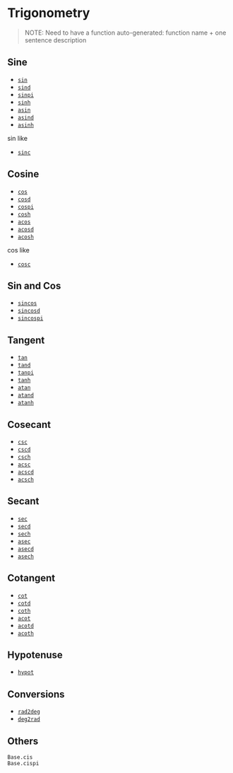 # Trigonometry
> NOTE: Need to have a function auto-generated:
>   function name + one sentence description

## Sine
- [`sin`](@ref)
- [`sind`](@ref)
- [`sinpi`](@ref)
- [`sinh`](@ref)
- [`asin`](@ref)
- [`asind`](@ref)
- [`asinh`](@ref)

sin like
- [`sinc`](@ref)

## Cosine
- [`cos`](@ref)
- [`cosd`](@ref)
- [`cospi`](@ref)
- [`cosh`](@ref)
- [`acos`](@ref)
- [`acosd`](@ref)
- [`acosh`](@ref)

cos like
- [`cosc`](@ref)

## Sin and Cos
- [`sincos`](@ref)
- [`sincosd`](@ref)
- [`sincospi`](@ref)

## Tangent
- [`tan`](@ref)
- [`tand`](@ref)
- [`tanpi`](@ref)
- [`tanh`](@ref)
- [`atan`](@ref)
- [`atand`](@ref)
- [`atanh`](@ref)

## Cosecant
- [`csc`](@ref)
- [`cscd`](@ref)
- [`csch`](@ref)
- [`acsc`](@ref)
- [`acscd`](@ref)
- [`acsch`](@ref)

## Secant
- [`sec`](@ref)
- [`secd`](@ref)
- [`sech`](@ref)
- [`asec`](@ref)
- [`asecd`](@ref)
- [`asech`](@ref)

## Cotangent
- [`cot`](@ref)
- [`cotd`](@ref)
- [`coth`](@ref)
- [`acot`](@ref)
- [`acotd`](@ref)
- [`acoth`](@ref)

## Hypotenuse
- [`hypot`](@ref)

## Conversions
- [`rad2deg`](@ref)
- [`deg2rad`](@ref)


## Others
```@docs
Base.cis
Base.cispi
```
